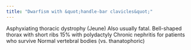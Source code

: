 ```yaml
---
title: "Dwarfism with &quot;handle-bar clavicles&quot;"
---
```

Asphyxiating thoracic dystrophy (Jeune)
Also usually fatal.
Bell-shaped thorax with short ribs
15% with polydactyly
Chronic nephritis for patients who survive
Normal vertebral bodies (vs. thanatophoric)

